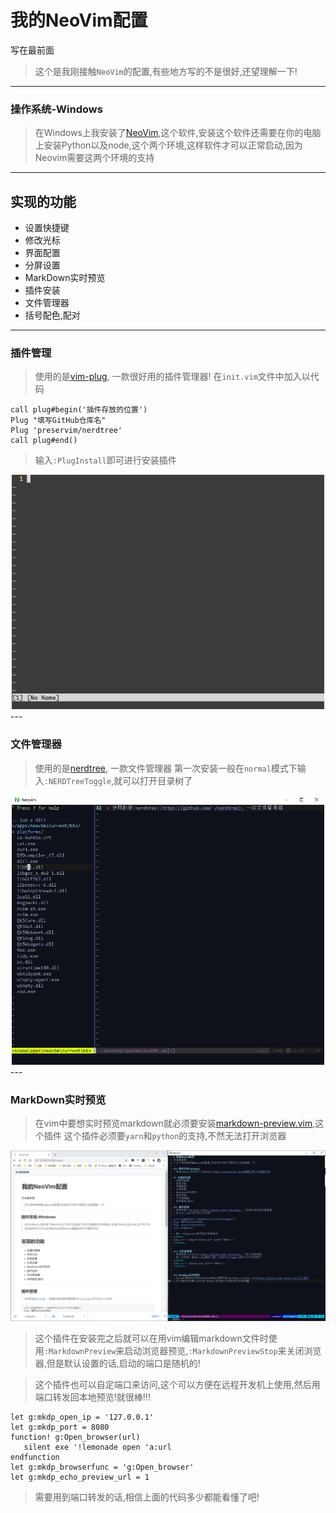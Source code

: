 # 我的NeoVim配置
写在最前面
> 这个是我刚接触`NeoVim`的配置,有些地方写的不是很好,还望理解一下!
---
### 操作系统-Windows
> 在Windows上我安装了[NeoVim](https://neovim.io/),这个软件,安装这个软件还需要在你的电脑上安装Python以及node,这个两个环境,这样软件才可以正常启动,因为Neovim需要这两个环境的支持
---
## 实现的功能
- 设置快捷键
- 修改光标
- 界面配置
- 分屏设置
- MarkDown实时预览
- 插件安装
- 文件管理器
- 括号配色,配对
---
### 插件管理
> 使用的是[vim-plug](https://github.com/junegunn/vim-plug), 一款很好用的插件管理器!
> 在`init.vim`文件中加入以代码
```
call plug#begin('插件存放的位置')
Plug "填写GitHub仓库名"
Plug 'preservim/nerdtree'
call plug#end()
```
> 输入`:PlugInstall`即可进行安装插件
<center>
<img src="./img/installer.gif" width="500px"/>
</center>
---

### 文件管理器
> 使用的是[nerdtree](https://github.com/preservim/nerdtree), 一款文件管理器
> 第一次安装一般在`normal`模式下输入`:NERDTreeToggle`,就可以打开目录树了
<center>
<img src="./img/02.png" width="500px"/>
</center>
---

### MarkDown实时预览
> 在vim中要想实时预览markdown就必须要安装[markdown-preview.vim](https://github.com/iamcco/markdown-preview.vim),这个插件
> 这个插件必须要`yarn`和`python`的支持,不然无法打开浏览器
<center>
<img src="./img/03.png"/>
</center>

> 这个插件在安装完之后就可以在用vim编辑markdown文件时使用`:MarkdownPreview`来启动浏览器预览,`:MarkdownPreviewStop`来关闭浏览器,但是默认设置的话,启动的端口是随机的!

> 这个插件也可以自定端口来访问,这个可以方便在远程开发机上使用,然后用端口转发回本地预览!就很棒!!!
```
let g:mkdp_open_ip = '127.0.0.1'
let g:mkdp_port = 8080
function! g:Open_browser(url)
   silent exe '!lemonade open 'a:url
endfunction
let g:mkdp_browserfunc = 'g:Open_browser'
let g:mkdp_echo_preview_url = 1
```
> 需要用到端口转发的话,相信上面的代码多少都能看懂了吧!
